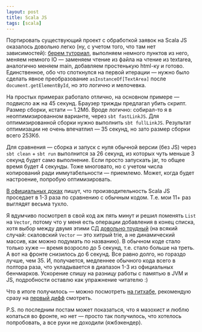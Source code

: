 ```yaml
---
layout: post
title: Scala JS
tags: [scala]
---
```

Портировать существующий проект с обработкой заявок на Scala JS оказалось довольно легко (ну, с учетом того, что там нет зависимостей): [берем туториал](https://www.scala-js.org/doc/tutorial/basic/), выполняем немного пунктов из него, меняем немного IO — заменяем чтение из файла на чтение из textarea, аналогично меняем main, добавляем простенькую html-ку и готово. Единственное, обо что споткнулся на первой итерации — нужно было сделать явное преобразование `asInstanceOf[TextArea]` после `document.getElementById`, но это логично и мелочевка.

На простых примерах работало отлично, на основном примере — подвисло аж на 45 секунд. Браузер трижды предлагал убить скрипт. Размер сборки, кстати — 1.2Мб. Вроде логично: собирал-то я в неоптимизированном варианте, через `sbt fastLinkJS`. Для оптимизированной сборки нужно выполнить `sbt fullLinkJS`. Результат оптимизации не очень впечатлил — 35 секунд, но зато размер сборки всего 253Кб.

Для сравнения — сборка и запуск с нуля  обычной версии (без JS) через `sbt clean` + `sbt run` выполнится за 26 секунд, из которых чуть меньше 3 секунд будет само выполнение. Если просто запускать jar, то общее время будет 4 секунды. Тоже многовато, но с учетом числа копирований ради иммутабельности — приемлемо. Может, когда будет настроение, попробую оптимизировать.

[В официальных доках](https://www.scala-js.org/doc/internals/performance.html) пишут, что производительность Scala JS проседает в 1-3 раза по сравнению с обычным кодом. Т.е. мои 11+ раз выглядят весьма тухло.

Я вдумчиво посмотрел в свой код аж пять минут и решил поменять `List` на `Vector`, потому что у меня есть операции добавления в конец списка, хотя выбор между двумя этими СД [довольно трудный](https://stackoverflow.com/questions/6928327/when-should-i-choose-vector-in-scala) (на всякий случай: скаловский `Vector` — это хитрый trie, а не динамический массив, как можно подумать по названию). В обычном коде стало только хуже — время возросло до 5 секунд, т.е. стало больше на треть. А вот на фронте снизилось до 6 секунд. Все равно долго, но гораздо лучше, чем 35. И, получается, медленнее обычного кода всего в полтора раза, что укладывается в диапазон 1-3 из официальных бенчмарков. Ускорение спишу на разницу работы с памятью в JVM и JS, подробности оставлю как упражнение читателю :)

Что в итоге получилось — можно посмотреть [на гитхабе](https://github.com/ov7a/orders-matching/tree/scala-js), рекомендую сразу на [первый дифф](https://github.com/ov7a/orders-matching/commit/c5ff6c4f8008b73f62f7c661846deae16f6b1485) смотреть.

P.S. по последним постам может показаться, что я мазохист и люблю копаться во фронте, но нет — просто так получилось, что хотелось попробовать, а все руки не доходили (яжбэкендер).

